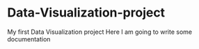 # Data-Visualization-project
My first Data Visualization project
Here I am going to write some documentation 
